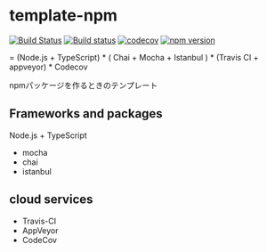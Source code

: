 # template-npm

[![Build Status](https://travis-ci.org/Harurow/template-npm.svg?branch=master)](https://travis-ci.org/Harurow/template-npm)
[![Build status](https://ci.appveyor.com/api/projects/status/yj113g98uuc649ts/branch/master?svg=true)](https://ci.appveyor.com/project/Harurow/template-npm/branch/master)
[![codecov](https://codecov.io/gh/Harurow/template-npm/branch/master/graph/badge.svg)](https://codecov.io/gh/Harurow/template-npm)
[![npm version](https://badge.fury.io/js/template-npm.svg)](https://badge.fury.io/js/template-npm)

= (Node.js + TypeScript) * ( Chai + Mocha + Istanbul ) * (Travis CI + appveyor) * Codecov

npmパッケージを作るときのテンプレート

## Frameworks and packages
Node.js + TypeScript
- mocha
- chai
- istanbul

## cloud services
- Travis-CI
- AppVeyor
- CodeCov
